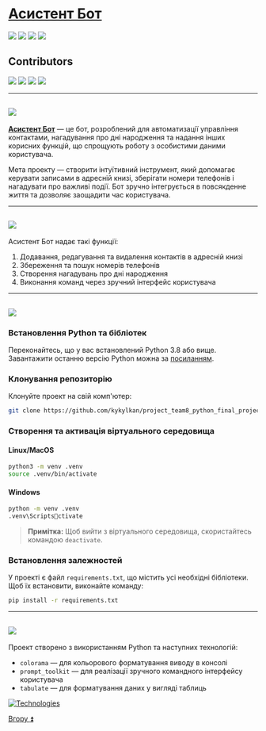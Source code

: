 
<a id="top"></a>
# [Асистент Бот](https://github.com/kykylkan/project_team8_python_final_project)

<a href="#1"><img src="https://img.shields.io/badge/Опис Проeкту-512BD4?style=for-the-badge"/></a> <a href="#2"><img src="https://img.shields.io/badge/Функції-ECD53F?style=for-the-badge"/></a> <a href="#3"><img src="https://img.shields.io/badge/Підготовка до роботи-007054?style=for-the-badge"/></a> <a href="#4"><img src="https://img.shields.io/badge/Застосовані технології-A9225C?style=for-the-badge"/></a>

## Contributors
<a href="https://github.com/kykylkan"><img src="https://img.shields.io/badge/kykylkan-40AEF0?style=for-the-badge&logo=github&logoColor=212121"/></a> <a href="https://github.com/romahawk"><img src="https://img.shields.io/badge/romahawk-0099E5?style=for-the-badge&logo=github&logoColor=212121"/></a> <a href="https://github.com/iDimov"><img src="https://img.shields.io/badge/iDimov-40AEF0?style=for-the-badge&logo=github&logoColor=212121"/></a> <a href="https://github.com/RomanS1994"><img src="https://img.shields.io/badge/RomanS1994-0099E5?style=for-the-badge&logo=github&logoColor=212121"/></a>

___
<a id="1"></a>

## <img src="https://img.shields.io/badge/Опис Проeкту-512BD4?style=for-the-badge"/>

[__Асистент Бот__](https://github.com/kykylkan/project_team8_python_final_project) — це бот, розроблений для автоматизації управління контактами, нагадування про дні народження та надання інших корисних функцій, що спрощують роботу з особистими даними користувача.

Мета проекту — створити інтуїтивний інструмент, який допомагає керувати записами в адресній книзі, зберігати номери телефонів і нагадувати про важливі події. Бот зручно інтегрується в повсякденне життя та дозволяє заощадити час користувача.

___
<a id="2"></a>

## <img src="https://img.shields.io/badge/Функції-ECD53F?style=for-the-badge"/>

Асистент Бот надає такі функції:
1. Додавання, редагування та видалення контактів в адресній книзі
2. Збереження та пошук номерів телефонів
3. Створення нагадувань про дні народження
4. Виконання команд через зручний інтерфейс користувача

___
<a id="3"></a>

## <img src="https://img.shields.io/badge/Підготовка до роботи-007054?style=for-the-badge"/>

### Встановлення Python та бібліотек

Переконайтесь, що у вас встановлений Python 3.8 або вище. Завантажити останню версію Python можна за [посиланням](https://www.python.org/).

### Клонування репозиторію
Клонуйте проект на свій комп'ютер:
```bash
git clone https://github.com/kykylkan/project_team8_python_final_project
```

### Створення та активація віртуального середовища

#### Linux/MacOS
```bash
python3 -m venv .venv
source .venv/bin/activate
```

#### Windows
```bash
python -m venv .venv
.venv\Scriptsctivate
```

> **Примітка:** Щоб вийти з віртуального середовища, скористайтесь командою `deactivate`.

### Встановлення залежностей

У проекті є файл `requirements.txt`, що містить усі необхідні бібліотеки. Щоб їх встановити, виконайте команду:
```bash
pip install -r requirements.txt
```

___
<a id="4"></a>

## <img src="https://img.shields.io/badge/Застосовані технології-A9225C?style=for-the-badge"/>

Проект створено з використанням Python та наступних технологій:

- `colorama` — для кольорового форматування виводу в консолі
- `prompt_toolkit` — для реалізації зручного командного інтерфейсу користувача
- `tabulate` — для форматування даних у вигляді таблиць


[![Technologies](https://skillicons.dev/icons?i=python,github,git,vscode)](https://skillicons.dev)

[Вгору :arrow_double_up:](#top)
 
